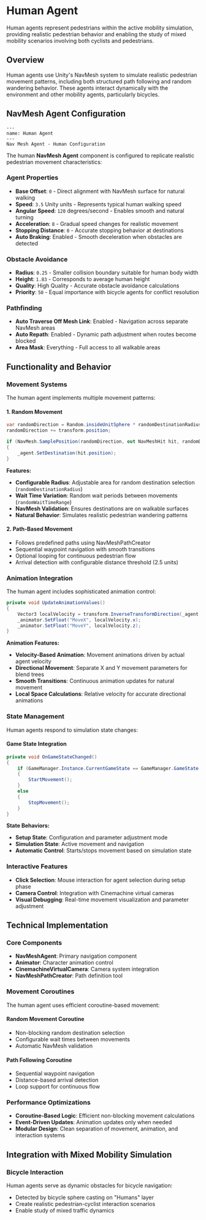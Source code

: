 # Human Agent

Human agents represent pedestrians within the active mobility simulation, providing realistic pedestrian behavior and enabling the study of mixed mobility scenarios involving both cyclists and pedestrians.

## Overview

Human agents use Unity's NavMesh system to simulate realistic pedestrian movement patterns, including both structured path following and random wandering behavior. These agents interact dynamically with the environment and other mobility agents, particularly bicycles.

## NavMesh Agent Configuration

```{figure} ../Images/humanagent.png
---
name: Human Agent
---
Nav Mesh Agent - Human Configuration
```

The human **NavMesh Agent** component is configured to replicate realistic pedestrian movement characteristics:

### Agent Properties
- **Base Offset**: `0` - Direct alignment with NavMesh surface for natural walking
- **Speed**: `3.5` Unity units - Represents typical human walking speed
- **Angular Speed**: `120` degrees/second - Enables smooth and natural turning
- **Acceleration**: `8` - Gradual speed changes for realistic movement
- **Stopping Distance**: `0` - Accurate stopping behavior at destinations
- **Auto Braking**: Enabled - Smooth deceleration when obstacles are detected

### Obstacle Avoidance
- **Radius**: `0.25` - Smaller collision boundary suitable for human body width
- **Height**: `1.83` - Corresponds to average human height
- **Quality**: High Quality - Accurate obstacle avoidance calculations
- **Priority**: `50` - Equal importance with bicycle agents for conflict resolution

### Pathfinding
- **Auto Traverse Off Mesh Link**: Enabled - Navigation across separate NavMesh areas
- **Auto Repath**: Enabled - Dynamic path adjustment when routes become blocked
- **Area Mask**: Everything - Full access to all walkable areas

## Functionality and Behavior

### Movement Systems

The human agent implements multiple movement patterns:

#### 1. Random Movement
```csharp
var randomDirection = Random.insideUnitSphere * randomDestinationRadius;
randomDirection += transform.position;

if (NavMesh.SamplePosition(randomDirection, out NavMeshHit hit, randomDestinationRadius, 1))
{
    _agent.SetDestination(hit.position);
}
```

**Features:**
- **Configurable Radius**: Adjustable area for random destination selection (`randomDestinationRadius`)
- **Wait Time Variation**: Random wait periods between movements (`randomWaitTimeRange`)
- **NavMesh Validation**: Ensures destinations are on walkable surfaces
- **Natural Behavior**: Simulates realistic pedestrian wandering patterns

#### 2. Path-Based Movement
- Follows predefined paths using NavMeshPathCreator
- Sequential waypoint navigation with smooth transitions
- Optional looping for continuous pedestrian flow
- Arrival detection with configurable distance threshold (2.5 units)

### Animation Integration

The human agent includes sophisticated animation control:

```csharp
private void UpdateAnimationValues()
{
    Vector3 localVelocity = transform.InverseTransformDirection(_agent.velocity);
    _animator.SetFloat("MoveX", localVelocity.x);
    _animator.SetFloat("MoveY", localVelocity.z); 
}
```

**Animation Features:**
- **Velocity-Based Animation**: Movement animations driven by actual agent velocity
- **Directional Movement**: Separate X and Y movement parameters for blend trees
- **Smooth Transitions**: Continuous animation updates for natural movement
- **Local Space Calculations**: Relative velocity for accurate directional animations

### State Management

Human agents respond to simulation state changes:

#### Game State Integration
```csharp
private void OnGameStateChanged()
{
    if (GameManager.Instance.CurrentGameState == GameManager.GameState.Simulation)
    {
        StartMovement();
    }
    else
    {
        StopMovement();
    }
}
```

**State Behaviors:**
- **Setup State**: Configuration and parameter adjustment mode
- **Simulation State**: Active movement and navigation
- **Automatic Control**: Starts/stops movement based on simulation state

### Interactive Features

- **Click Selection**: Mouse interaction for agent selection during setup phase
- **Camera Control**: Integration with Cinemachine virtual cameras
- **Visual Debugging**: Real-time movement visualization and parameter adjustment

## Technical Implementation

### Core Components
- **NavMeshAgent**: Primary navigation component
- **Animator**: Character animation control
- **CinemachineVirtualCamera**: Camera system integration
- **NavMeshPathCreator**: Path definition tool

### Movement Coroutines

The human agent uses efficient coroutine-based movement:

#### Random Movement Coroutine
- Non-blocking random destination selection
- Configurable wait times between movements
- Automatic NavMesh validation

#### Path Following Coroutine
- Sequential waypoint navigation
- Distance-based arrival detection
- Loop support for continuous flow

### Performance Optimizations

- **Coroutine-Based Logic**: Efficient non-blocking movement calculations
- **Event-Driven Updates**: Animation updates only when needed
- **Modular Design**: Clean separation of movement, animation, and interaction systems

## Integration with Mixed Mobility Simulation

### Bicycle Interaction
Human agents serve as dynamic obstacles for bicycle navigation:
- Detected by bicycle sphere casting on "Humans" layer
- Create realistic pedestrian-cyclist interaction scenarios
- Enable study of mixed traffic dynamics

